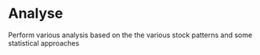 # Analyse

Perform various analysis based on the the various stock patterns and some statistical approaches